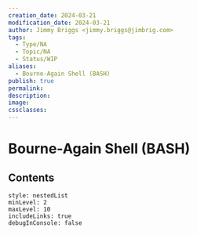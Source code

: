 ```yaml
---
creation_date: 2024-03-21
modification_date: 2024-03-21
author: Jimmy Briggs <jimmy.briggs@jimbrig.com>
tags:
  - Type/NA
  - Topic/NA
  - Status/WIP
aliases:
  - Bourne-Again Shell (BASH)
publish: true
permalink:
description:
image:
cssclasses:
---
```



# Bourne-Again Shell (BASH)

## Contents

```table-of-contents
style: nestedList
minLevel: 2
maxLevel: 10
includeLinks: true
debugInConsole: false
```
